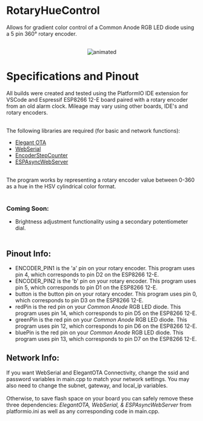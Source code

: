 # RotaryHueControl
Allows for gradient color control of a Common Anode RGB LED diode using a 5 pin 360° rotary encoder.    <br><br>    
<p align="center">
  <img src="demo.gif" alt="animated" />
</p>        

# Specifications and Pinout
All builds were created and tested using the PlatformIO IDE extension for VSCode and Espressif ESP8266 12-E board paired with a rotary encoder from an old alarm clock. Mileage may vary using other boards, IDE's and rotary encoders.    <br><br>    

The following libraries are required (for basic and network functions):
* [Elegant OTA](https://github.com/ayushsharma82/ElegantOTA)
* [WebSerial](https://github.com/ayushsharma82/WebSerial)
* [EncoderStepCounter](https://github.com/M-Reimer/EncoderStepCounter)
* [ESPAsyncWebServer](https://github.com/me-no-dev/ESPAsyncWebServer)    <br><br>

The program works by representing a rotary encoder value between 0-360 as a hue in the HSV cylindrical color format.    <br><br>    

### Coming Soon:
* Brightness adjustment functionality using a secondary potentiometer dial.    <br><br>    

## Pinout Info:
* ENCODER_PIN1 is the 'a' pin on your rotary encoder. This program uses pin 4, which corresponds to pin D2 on the ESP8266 12-E.
* ENCODER_PIN2 is the 'b' pin on your rotary encoder. This program uses pin 5, which corresponds to pin D1 on the ESP8266 12-E.
* button is the button pin on your rotary encoder. This program uses pin 0, which corresponds to pin D3 on the ESP8266 12-E.
* redPin is the red pin on your _Common Anode_ RGB LED diode. This program uses pin 14, which corresponds to pin D5 on the ESP8266 12-E.
* greenPin is the red pin on your _Common Anode_ RGB LED diode. This program uses pin 12, which corresponds to pin D6 on the ESP8266 12-E.
* bluePin is the red pin on your _Common Anode_ RGB LED diode. This program uses pin 13, which corresponds to pin D7 on the ESP8266 12-E.
## Network Info:
If you want WebSerial and ElegantOTA Connectivity, change the ssid and password variables in main.cpp to match your network settings. You may also need to change the subnet, gateway, and local_ip variables.    <br>    
Otherwise, to save flash space on your board you can safely remove these three dependencies: _ElegantOTA, WebSerial, & ESPAsyncWebServer_ from platformio.ini as well as any corresponding code in main.cpp.

